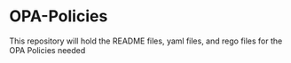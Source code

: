 # OPA-Policies
This repository will hold the README files, yaml files, and rego files for the OPA Policies needed
